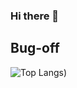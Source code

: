 ### Hi there 👋

## Bug-off

![Top Langs](https://github-readme-stats.vercel.app/api/top-langs/?username=ajkumar1205&hide=cmake,css,html,swift&langs_count=8))
<!--
**ajkumar1205/ajkumar1205** is a ✨ _special_ ✨ repository because its `README.md` (this file) appears on your GitHub profile.

Here are some ideas to get you started:

- 🔭 I’m currently working on ...
- 🌱 I’m currently learning ...
- 👯 I’m looking to collaborate on ...
- 🤔 I’m looking for help with ...
- 💬 Ask me about ...
- 📫 How to reach me: ...
- 😄 Pronouns: ...
- ⚡ Fun fact: ...
-->
